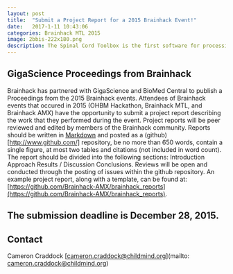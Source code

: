 ```yaml
---
layout: post
title:  "Submit a Project Report for a 2015 Brainhack Event!"
date:   2017-1-11 10:43:06
categories: Brainhack MTL 2015
image: 2bbis-222x180.png
description: The Spinal Cord Toolbox is the first software for processing multiparametric MRI of the spinal cord. The primary step is the automatic segmentation of the spinal cord, and is currently performed by PropSeg.
---
```

## GigaScience Proceedings from Brainhack
Brainhack has partnered with GigaScience and BioMed Central to publish a Proceedings from the 2015 Brainhack events. Attendees of Brainhack events that occured in 2015 (OHBM Hackathon, Brainhack MTL, and Brainhack AMX) have the opportunity to submit a project report describing the work that they performed during the event. Project reports will be peer reviewed and edited by members of the Brainhack community. Reports should be written in [Markdown](https://daringfireball.net/projects/markdown/) and posted as a (github)[http://www.github.com/] repository, be no more than 650 words, contain a single figure, at most two tables and citations (not included in word count).
The report should be divided into the following sections:
Introduction
Approach
Results / Discussion
Conclusions.
Reviews will be open and conducted through the posting of issues within the github repository.
An example project report, along with a template, can be found at: [https://github.com/Brainhack-AMX/brainhack_reports](https://github.com/Brainhack-AMX/brainhack_reports).

## The submission deadline is December 28, 2015.


## Contact  
Cameron Craddock
[cameron.craddock@childmind.org](mailto: cameron.craddock@childmind.org)   
